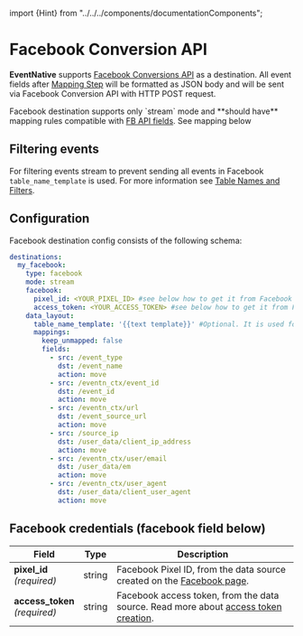 import {Hint} from "../../../components/documentationComponents";

# Facebook Conversion API



**EventNative** supports [Facebook Conversions API](https://developers.facebook.com/docs/marketing-api/conversions-api/) as a
destination. All event fields after [Mapping Step](/docs/how-it-works/architecture#mapping-step) will be formatted as JSON body and will be sent via Facebook Conversion API with HTTP POST request.

<Hint>
    Facebook destination supports only `stream` mode and **should have** mapping rules compatible with
    <a href="https://developers.facebook.com/docs/marketing-api/conversions-api/using-the-api">FB API fields</a>. See mapping below
</Hint>


## Filtering events

For filtering events stream to prevent sending all events in Facebook `table_name_template` is used.
For more information see [Table Names and Filters](/docs/configuration/table-names-and-filters).

## Configuration

Facebook destination config consists of the following schema:

```yaml
destinations:
  my_facebook:
    type: facebook
    mode: stream
    facebook:
      pixel_id: <YOUR_PIXEL_ID> #see below how to get it from Facebook
      access_token: <YOUR_ACCESS_TOKEN> #see below how to get it from Facebook
    data_layout:
      table_name_template: '{{text template}}' #Optional. It is used for filtering events.
      mappings:
        keep_unmapped: false
        fields:
          - src: /event_type
            dst: /event_name
            action: move
          - src: /eventn_ctx/event_id
            dst: /event_id
            action: move
          - src: /eventn_ctx/url
            dst: /event_source_url
            action: move
          - src: /source_ip
            dst: /user_data/client_ip_address
            action: move
          - src: /eventn_ctx/user/email
            dst: /user_data/em
            action: move
          - src: /eventn_ctx/user_agent
            dst: /user_data/client_user_agent
            action: move
```

## Facebook credentials (facebook field below)

<table>
    <thead>
    <tr>
        <th>Field</th>
        <th>Type</th>
        <th>Description</th>
    </tr>
    </thead>
    <tbody>
    <tr>
        <td>
            <b>pixel_id</b>
            <br />
            <em>(required)</em>
        </td>
        <td>string</td>
        <td>Facebook Pixel ID, from the data source created on the <a href="https://www.facebook.com/ads/manager/pixel/facebook_pixel/">Facebook page</a>.</td>
    </tr>
    <tr>
        <td>
            <b>access_token</b>
            <br />
            <em>(required)</em>
        </td>
        <td>string</td>
        <td>Facebook access token, from the data source. Read more about <a href="https://developers.facebook.com/docs/marketing-api/conversions-api/get-started#via-events-manager">access token
            creation</a>.
        </td>
    </tr>
    </tbody>
</table>

